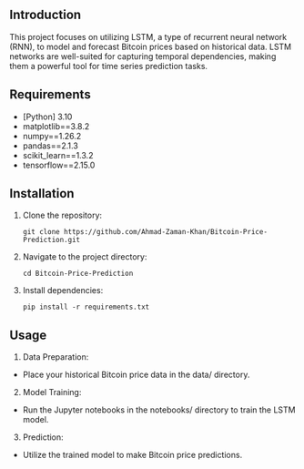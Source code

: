 ## Introduction
This project focuses on utilizing LSTM, a type of recurrent neural network (RNN), to model and forecast Bitcoin prices based on historical data. LSTM networks are well-suited for capturing temporal dependencies, making them a powerful tool for time series prediction tasks.

## Requirements

* [Python] 3.10
* matplotlib==3.8.2
* numpy==1.26.2
* pandas==2.1.3
* scikit_learn==1.3.2
* tensorflow==2.15.0

## Installation

1. Clone the repository:

     `git clone https://github.com/Ahmad-Zaman-Khan/Bitcoin-Price-Prediction.git`

2. Navigate to the project directory:

    `cd Bitcoin-Price-Prediction`

3. Install dependencies:
  
   `pip install -r requirements.txt`

## Usage

1. Data Preparation:
  * Place your historical Bitcoin price data in the data/ directory.
2. Model Training:
  * Run the Jupyter notebooks in the notebooks/ directory to train the LSTM model.
3. Prediction:
  * Utilize the trained model to make Bitcoin price predictions.




